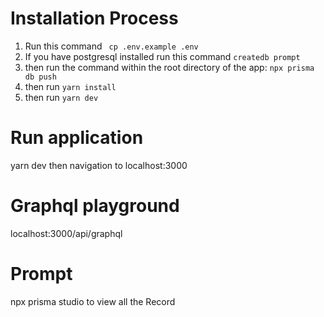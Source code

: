 # Installation Process
1) Run this command ` cp .env.example .env`
2) If you have postgresql installed run this command `createdb prompt`
3) then run the command within the root directory of the app: `npx prisma db push`
4) then run `yarn install` 
5) then run `yarn dev `


# Run application
yarn dev
then navigation to localhost:3000

# Graphql playground
localhost:3000/api/graphql

# Prompt
npx prisma studio to view all the Record


